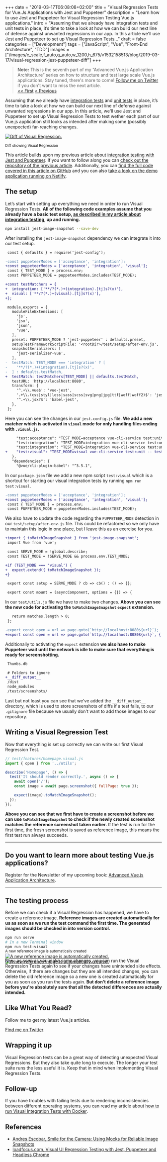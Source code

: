 +++
date = "2019-03-17T06:08:08+02:00"
title = "Visual Regression Tests for Vue.Js Applications with Jest and Puppeteer"
description = "Learn how to use Jest and Puppeteer for Visual Regression Testing Vue.js applications."
intro = "Assuming that we already have integration tests and unit tests in place, it’s time to take a look at how we can build our next line of defense against unwanted regressions in our app. In this article we'll use Jest and Puppeteer to set up Visual Regression Tests..."
draft = false
categories = ["Development"]
tags = ["JavaScript", "Vue", "Front-End Architecture", "TDD"]
images = ["/images/c_scale,f_auto,q_auto,w_1200,h_675/v1532158513/blog/2019-03-17/visual-regression-jest-puppeteer-diff"]
+++

> **Note:** This is the seventh part of my “Advanced Vue.js Application Architecture” series on how to structure and test large scale Vue.js applications. Stay tuned, there's more to come! [Follow me on Twitter](https://twitter.com/MaOberlehner) if you don't want to miss the next article.  
> [<< First](/blog/multi-export-vue-single-file-ui-components/) [< Previous](/blog/integration-testing-vue-components-with-jest-and-puppeteer/)

Assuming that we already have [integration tests](/blog/integration-testing-vue-components-with-jest-and-puppeteer/) and [unit tests](/blog/advanced-vue-component-composition-with-container-components/) in place, it’s time to take a look at how we can build our next line of defense against unwanted regressions in our app. In this article, we'll use Jest and Puppeteer to set up Visual Regression Tests to test wether each part of our Vue.js application still looks as intended after making some (possibly unexpected) far-reaching changes.

<div class="c-content__figure">
  <div class="c-content__broad">
    <a href="/images/c_scale,f_auto,q_auto/v1532158513/blog/2019-03-17/visual-regression-jest-puppeteer-diff">
      <img
        src="/images/c_scale,f_auto,q_auto,w_740/v1532158513/blog/2019-03-17/visual-regression-jest-puppeteer-diff"
        srcset="/images/c_scale,f_auto,q_auto,w_1480/v1532158513/blog/2019-03-17/visual-regression-jest-puppeteer-diff 2x"
        alt="Diff of Visual Regression."
      >
    </a>
  </div>
  <p class="c-content__caption">
    <small>Diff showing Visual Regression</small>
  </p>
</div>

This article builds upon my previous article about [integration testing with Jest and Puppeteer](/blog/integration-testing-vue-components-with-jest-and-puppeteer/). If you want to follow along you can [check out the repository of the previous article](https://github.com/maoberlehner/advanced-vue-component-composition-with-container-components/tree/jest-and-puppeteer-integration-tests). Additionally, you can [find the full code covered in this article on GitHub](https://github.com/maoberlehner/visual-regression-tests-for-vue-applications-with-jest-and-puppeteer) and you can also [take a look on the demo application running on Netlify](https://advanced-vue-component-composition-with-container-components.netlify.com/).

## The setup

Let’s start with setting up everything we need in order to run Visual Regression Tests. **All of the following code examples assume that you already have a basic test setup, [as described in my article about integration testing](/blog/integration-testing-vue-components-with-jest-and-puppeteer/), up and running.**

```bash
npm install jest-image-snapshot --save-dev
```

After installing the `jest-image-snapshot` dependency we can integrate it into our test setup.

```diff
 const { defaults } = require('jest-config');

-const puppeteerModes = ['acceptance', 'integration'];
+const puppeteerModes = ['acceptance', 'integration', 'visual'];
 const { TEST_MODE } = process.env;
 const PUPPETEER_MODE = puppeteerModes.includes(TEST_MODE);

+const testMatchers = {
+  integration: ['**/?(*.)+(integration).[tj]s?(x)'],
+  visual: ['**/?(*.)+(visual).[tj]s?(x)'],
+};

 module.exports = {
   moduleFileExtensions: [
     'js',
     'jsx',
     'json',
     'vue',
   ],
   preset: PUPPETEER_MODE ? 'jest-puppeteer' : defaults.preset,
   setupTestFrameworkScriptFile: '<rootDir>/test/setup/after-env.js',
   snapshotSerializers: [
     'jest-serializer-vue',
   ],
-  testMatch: TEST_MODE === 'integration' ? [
-    '**/?(*.)+(integration).[tj]s?(x)',
-  ] : defaults.testMatch,
+  testMatch: testMatchers[TEST_MODE] || defaults.testMatch,
   testURL: 'http://localhost:8080',
   transform: {
     '^.+\\.vue$': 'vue-jest',
     '.+\\.(css|styl|less|sass|scss|svg|png|jpg|ttf|woff|woff2)$': 'jest-transform-stub',
     '^.+\\.jsx?$': 'babel-jest',
   },
 };
```

Here you can see the changes in our `jest.config.js` file. **We add a new matcher which is activated in `visual` mode for only handling files ending with `.visual.js`.**

```diff
     "test:acceptance": "TEST_MODE=acceptance vue-cli-service test:unit -- test/**/*",
     "test:integration": "TEST_MODE=integration vue-cli-service test:unit -- src/**/*"
     "test:integration": "TEST_MODE=integration vue-cli-service test:unit -- src/**/*",
+    "test:visual": "TEST_MODE=visual vue-cli-service test:unit -- test/**/*"
   },
   "dependencies": {
     "@vue/cli-plugin-babel": "^3.5.1",
```

In our `package.json` file we add a new npm script `test:visual` which is a shortcut for starting our visual integration tests by running `npm run test:visual`.

```diff
-const puppeteerModes = ['acceptance', 'integration'];
+const puppeteerModes = ['acceptance', 'integration', 'visual'];
 const { TEST_MODE } = process.env;
 const PUPPETEER_MODE = puppeteerModes.includes(TEST_MODE);
```

We also have to update the code regarding the `PUPPETEER_MODE` detection in our `test/setup/after-env.js` file. This could be refactored so we only have to maintain this logic in one place, but I leave this as an exercise for you.

```diff
+import { toMatchImageSnapshot } from 'jest-image-snapshot';
 import Vue from 'vue';

 const SERVE_MODE = !global.describe;
 const TEST_MODE = !SERVE_MODE && process.env.TEST_MODE;

+if (TEST_MODE === 'visual') {
+  expect.extend({ toMatchImageSnapshot });
+}

 export const setup = SERVE_MODE ? cb => cb() : () => {};

 export const mount = (asyncComponent, options = {}) => {
```

In our `test/utils.js` file we have to make two changes. **Above you can see the new code for activating the `toMatchImageSnapshot` `expect` extension.**

```diff
   return matches.length > 0;
 };

-export const open = url => page.goto(`http://localhost:8080${url}`);
+export const open = url => page.goto(`http://localhost:8080${url}`, { waitUntil: 'networkidle0' });
```

Additionally to activating the `expect` extension **we also have to make Puppeteer wait until the network is idle to make sure that everything is ready for screenshotting.**

```diff
 Thumbs.db

 # Folders to ignore
+__diff_output__
 /dist
 node_modules
 /test/screenshots/
```

Last but not least you can see that we've added the `__diff_output__` directory, which is used to store screenshots of diffs if a test fails, to our `.gitignore` file because we usually don't want to add those images to our repository.

## Writing a Visual Regression Test

Now that everything is set up correctly we can write our first Visual Regression Test.

```js
// test/features/homepage.visual.js
import { open } from '../utils';

describe('Homepage', () => {
  test('It should render correctly.', async () => {
    await open('/');
    const image = await page.screenshot({ fullPage: true });

    expect(image).toMatchImageSnapshot();
  });
});
```

**Above you can see that we first have to create a screenshot before we can use `toMatchImageSnapshot` to check if the newly created screenshot matches the reference screenshot taken earlier.** If the test is run for the first time, the fresh screenshot is saved as reference image, this means the first test run always succeeds.

<div>
  <hr class="c-hr">
  <div class="c-service-info">
    <h2>Do you want to learn more about testing Vue.js applications?</h2>
    <p class="c-service-info__body">
      Register for the Newsletter of my upcoming book: <a class="c-anchor" href="https://oberlehner.us20.list-manage.com/subscribe?u=8476a98c5640f6c7b5530ea57&id=8b26bf120b" data-event-category="link" data-event-action="click: newsletter" data-event-label="Newsletter (article content)">Advanced Vue.js Application Architecture</a>.
    </p>
  </div>
  <hr class="c-hr">
</div>

## The testing process

Before we can check if a Visual Regression has happened, we have to create a reference image. **Reference images are created automatically for us as soon as we run the test command the first time. The generated images should be checked in into version control.**

```bash
npm run serve
# In a new Terminal window
npm run test:visual
```

<div class="c-content__figure">
  <div class="c-content__broad">
    <a href="/images/c_scale,f_auto,q_auto/v1532158513/blog/2019-03-17/new-diff-screenshot">
      <img
        data-src="/images/c_scale,f_auto,q_auto,w_740/v1532158513/blog/2019-03-17/new-diff-screenshot"
        data-srcset="/images/c_scale,f_auto,q_auto,w_1480/v1532158513/blog/2019-03-17/new-diff-screenshot 2x"
        alt="A new reference image is automatically created."
      >
      <noscript>
        <img
          src="/images/c_scale,f_auto,q_auto,w_740/v1532158513/blog/2019-03-17/new-diff-screenshot"
          alt="A new reference image is automatically created."
        >
      </noscript>
    </a>
  </div>
  <p class="c-content__caption" style="margin-top:-3.5em;">
    <small>A new reference image is automatically created</small>
  </p>
</div>

Now, as soon as you make some changes, you can run the Visual Regression Tests again to see if your changes have unintended side effects. Otherwise, if there are changes but they are all intended changes, you can delete the old reference image so a new one is created automatically for you as soon as you run the tests again. **But don't delete a reference image before you're absolutely sure that all the detected differences are actually intended.**

<div class="c-content__broad">
  <div class="c-twitter-teaser">
    <div class="c-twitter-teaser__content">
      <h2 class="c-twitter-teaser__headline">Like What You Read?</h2>
      <p class="c-twitter-teaser__body">
        Follow me to get my latest Vue.js articles.
      </p>
      <a class="c-button c-button--outline c-twitter-teaser__button" rel="nofollow" href="https://twitter.com/maoberlehner" data-event-category="link" data-event-action="click: contact" data-event-label="Twitter (article content)">
        Find me on Twitter
      </a>
    </div>
  </div>
</div>

## Wrapping it up

Visual Regression tests can be a great way of detecting unexpected Visual Regressions. But they also take quite long to execute. The longer your test suite runs the less useful it is. Keep that in mind when implementing Visual Regression Tests.

## Follow-up

If you have troubles with failing tests due to rendering inconsistencies between different operating systems, you can read my article about [how to run Visual Integration Tests with Docker](/blog/using-docker-to-run-visual-regression-tests-with-jest-and-puppeteer).

## References

- [Andres Escobar, Smile for the Camera: Using Mocks for Reliable Image Snapshots](https://americanexpress.io/smile-for-the-camera/)
- [loadfocus.com, Visual UI Regression Testing with Jest, Puppeteer and Headless Chrome](https://loadfocus.com/blog/2018/02/06/visual-ui-regression-testing-with-jest-puppeteer-and-headless-chrome/)

